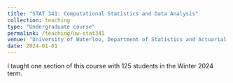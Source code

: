 ```yaml
---
title: "STAT 341: Computational Statistics and Data Analysis"
collection: teaching
type: "Undergraduate course"
permalink: /teaching/uw-stat341
venue: "University of Waterloo, Department of Statistics and Actuarial Science"
date: 2024-01-01
---
```


I taught one section of this course with 125 students in the Winter 2024 term.
